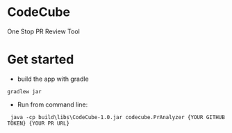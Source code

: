 # CodeCube
One Stop PR Review Tool

# Get started

-  build the app with gradle
```
gradlew jar
```
- Run from command line:
```
 java -cp build\libs\CodeCube-1.0.jar codecube.PrAnalyzer {YOUR GITHUB TOKEN} {YOUR PR URL}
```

